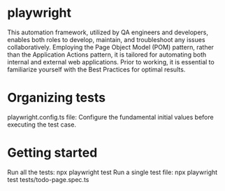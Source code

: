 # playwright
This automation framework, utilized by QA engineers and developers, enables both roles to develop, maintain, and troubleshoot any issues collaboratively. Employing the Page Object Model (POM) pattern, rather than the Application Actions pattern, it is tailored for automating both internal and external web applications. Prior to working, it is essential to familiarize yourself with the Best Practices for optimal results.
# Organizing tests
playwright.config.ts file: Configure the fundamental initial values before executing the test case.
# Getting started
Run all the tests: npx playwright test
Run a single test file: npx playwright test tests/todo-page.spec.ts